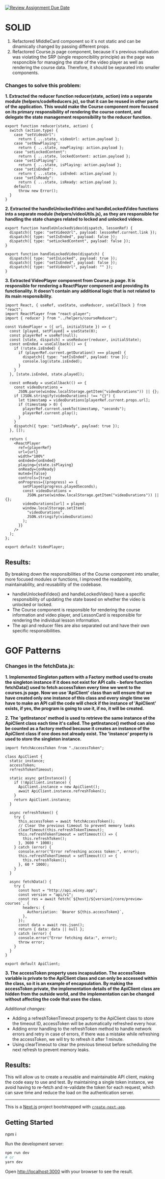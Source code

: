 [![Review Assignment Due Date](https://classroom.github.com/assets/deadline-readme-button-24ddc0f5d75046c5622901739e7c5dd533143b0c8e959d652212380cedb1ea36.svg)](https://classroom.github.com/a/SJ5YWrI-)

# SOLID

1. Refactored MiddleCard component so it`s not static and can be dinamically changed by passing different props.
2. Refactored Course.js page component, because it`s previous realisation was violating the SRP (single responcibility principle) as the page was responcible for managing the state of the video player as well as rendering the course data. Therefore, it should be separated into smaller components.

### **Changes to solve this problem:**

**1. Extracted the reducer function reducer(state, action) into a separate module (helpers/codeReducers.js), so that it can be reused in other parts of the application. This would make the Course component more focused on its primary responsibility of rendering the course content, and delegate the state management responsibility to the reducer function.**

```
export function reducer(state, action) {
  switch (action.type) {
    case "setVideoUrl":
      return { ...state, videoUrl: action.payload };
    case "setNowPlaying":
      return { ...state, nowPlaying: action.payload };
    case "setLockedContent":
      return { ...state, lockedContent: action.payload };
    case "setIsPlaying":
      return { ...state, isPlaying: action.payload };
    case "setIsEnded":
      return { ...state, isEnded: action.payload };
    case "setIsReady":
      return { ...state, isReady: action.payload };
    default:
      throw new Error();
  }
}
```

**2. Extracted the handleUnlockedVideo and handleLockedVideo functions into a separate module (helpers/videoUtils.js), as they are responsible for handling the state changes related to locked and unlocked videos.**

```
export function handleUnlockedVideo(dispatch, lessonRef) {
  dispatch({ type: "setVideoUrl", payload: lessonRef.current.link });
  dispatch({ type: "setIsEnded", payload: false });
  dispatch({ type: "setLockedContent", payload: false });
}

export function handleLockedVideo(dispatch) {
  dispatch({ type: "setIsLocked", payload: true });
  dispatch({ type: "setIsEnded", payload: false });
  dispatch({ type: "setVideoUrl", payload: "" });
}

```

**3. Extracted VideoPlayer component from Course.js page. It is responsible for rendering a ReactPlayer component and providing its functionality. It doesn't contain any additional logic that is not related to its main responsibility.**

```
import React, { useRef, useState, useReducer, useCallback } from "react";
import ReactPlayer from "react-player";
import { reducer } from "../helpers/courseReducer";

const VideoPlayer = ({ url, initialState }) => {
  const [played, setPlayed] = useState(0);
  const playerRef = useRef(null);
  const [state, dispatch] = useReducer(reducer, initialState);
  const onEnded = useCallback(() => {
    if (!state.isEnded) {
      if (playerRef.current.getDuration() === played) {
        dispatch({ type: "setIsEnded", payload: true });
        console.log(state.isEnded);
      }
    }
  }, [state.isEnded, state.played]);

  const onReady = useCallback(() => {
    const videoDurations =
      JSON.parse(window.localStorage.getItem("videoDurations")) || {};
    if (JSON.stringify(videoDurations) !== "{}") {
      let timestamp = videoDurations[playerRef.current.props.url];
      if (timestamp > 0) {
        playerRef.current.seekTo(timestamp, "seconds");
        playerRef.current.play();
      }
    }
    dispatch({ type: "setIsReady", payload: true });
  }, []);

  return (
    <ReactPlayer
      ref={playerRef}
      url={url}
      width="100%"
      onEnded={onEnded}
      playing={state.isPlaying}
      onReady={onReady}
      muted={false}
      controls={true}
      onProgress={(progress) => {
        setPlayed(progress.playedSeconds);
        const videoDurations =
          JSON.parse(window.localStorage.getItem("videoDurations")) || {};
        videoDurations[url] = played;
        window.localStorage.setItem(
          "videoDurations",
          JSON.stringify(videoDurations)
        );
      }}
    />
  );
};

export default VideoPlayer;

```

## Results:

By breaking down the responsibilities of the Course component into smaller, more focused modules or functions, I improved the readability, maintainability, and reusability of the codebase.

- handleUnlockedVideo() and handleLockedVideo() have a specific responsibility of updating the state based on whether the video is unlocked or locked.
- The Course component is responsible for rendering the course information and video player, and LessonCard is responsible for rendering the individual lesson information.
- The api and reducer files are also separated out and have their own specific responsibilities.

# GOF Patterns

### Changes in the fetchData.js:

**1. Implemented **Singleton** pattern with a **Factory method** used to create the singleton instance if it does not exist for API calls - before function fetchData() used to fetch accessToken every time we went to the courses.js page. Now we use 'ApiClient' class than will ensure that we have created only one instance of this class and every single time we have to make an API call the code will check if the instance of 'ApiClient' exists, if yes, the program is going to use it, if no, it will be created.**

**2. The 'getInstance' method is used to retrieve the same instance of the ApiClient class each time it's called. The getInstance() method can also be counted as a factory method because it creates an instance of the ApiClient class if one does not already exist.
The 'instance' property is used to store the singleton instance.**

```
import fetchAccessToken from "./accessToken";

class ApiClient {
  static instance;
  accessToken;
  refreshTokenTimeout;

  static async getInstance() {
    if (!ApiClient.instance) {
      ApiClient.instance = new ApiClient();
      await ApiClient.instance.refreshToken();
    }
    return ApiClient.instance;
  }

  async refreshToken() {
    try {
      this.accessToken = await fetchAccessToken();
      // Clear the previous timeout to prevent memory leaks
      clearTimeout(this.refreshTokenTimeout);
      this.refreshTokenTimeout = setTimeout(() => {
        this.refreshToken();
      }, 3600 * 1000);
    } catch (error) {
      console.error("Error refreshing access token:", error);
      this.refreshTokenTimeout = setTimeout(() => {
        this.refreshToken();
      }, 60 * 1000);
    }
  }

  async fetchData() {
    try {
      const host = "http://api.wisey.app";
      const version = "api/v1";
      const res = await fetch(`${host}/${version}/core/preview-courses`, {
        headers: {
          Authorization: `Bearer ${this.accessToken}`,
        },
      });
      const data = await res.json();
      return { data: data || null };
    } catch (error) {
      console.error("Error fetching data:", error);
      throw error;
    }
  }
}

export default ApiClient;

```

**3. The accessToken property uses incapsulation. The accessToken variable is private to the ApiClient class and can only be accessed within the class, so it is an example of encapsulation. By making the accessToken private, the implementation details of the ApiClient class are hidden from the outside world, and the implementation can be changed without affecting the code that uses the class.**

_Additional changes:_

- Adding a refreshTokenTimeout property to the ApiClient class to store the timeout ID, accessToken will be automatically refreshed every hour.
- Adding error handling to the refreshToken method to handle network errors and retry in case of errors, if there was a mistake while refreshing the accessToken, we will try to refresh it after 1 minute.
- Using clearTimeout to clear the previous timeout before scheduling the next refresh to prevent memory leaks.

## Results:

This will allow us to create a reusable and maintainable API client, making the code easy to use and test. By maintaining a single token instance, we avoid having to re-fetch and re-validate the token for each request, which can save time and reduce the load on the authentication server.


-----

This is a [Next.js](https://nextjs.org/) project bootstrapped with [`create-next-app`](https://github.com/vercel/next.js/tree/canary/packages/create-next-app).

## Getting Started

npm i

Run the development server:

```bash
npm run dev
# or
yarn dev
```

Open [http://localhost:3000](http://localhost:3000) with your browser to see the result.
